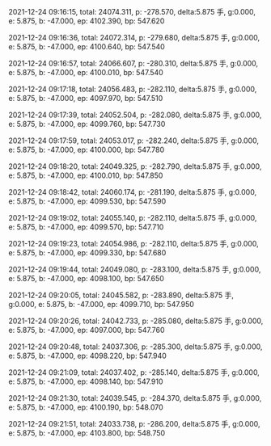 2021-12-24 09:16:15, total: 24074.311, p: -278.570, delta:5.875 手, g:0.000, e: 5.875, b: -47.000, ep: 4102.390, bp: 547.620

2021-12-24 09:16:36, total: 24072.314, p: -279.680, delta:5.875 手, g:0.000, e: 5.875, b: -47.000, ep: 4100.640, bp: 547.540

2021-12-24 09:16:57, total: 24066.607, p: -280.310, delta:5.875 手, g:0.000, e: 5.875, b: -47.000, ep: 4100.010, bp: 547.540

2021-12-24 09:17:18, total: 24056.483, p: -282.110, delta:5.875 手, g:0.000, e: 5.875, b: -47.000, ep: 4097.970, bp: 547.510

2021-12-24 09:17:39, total: 24052.504, p: -282.080, delta:5.875 手, g:0.000, e: 5.875, b: -47.000, ep: 4099.760, bp: 547.730

2021-12-24 09:17:59, total: 24053.017, p: -282.240, delta:5.875 手, g:0.000, e: 5.875, b: -47.000, ep: 4100.000, bp: 547.780

2021-12-24 09:18:20, total: 24049.325, p: -282.790, delta:5.875 手, g:0.000, e: 5.875, b: -47.000, ep: 4100.010, bp: 547.850

2021-12-24 09:18:42, total: 24060.174, p: -281.190, delta:5.875 手, g:0.000, e: 5.875, b: -47.000, ep: 4099.530, bp: 547.590

2021-12-24 09:19:02, total: 24055.140, p: -282.110, delta:5.875 手, g:0.000, e: 5.875, b: -47.000, ep: 4099.570, bp: 547.710

2021-12-24 09:19:23, total: 24054.986, p: -282.110, delta:5.875 手, g:0.000, e: 5.875, b: -47.000, ep: 4099.330, bp: 547.680

2021-12-24 09:19:44, total: 24049.080, p: -283.100, delta:5.875 手, g:0.000, e: 5.875, b: -47.000, ep: 4098.100, bp: 547.650

2021-12-24 09:20:05, total: 24045.582, p: -283.890, delta:5.875 手, g:0.000, e: 5.875, b: -47.000, ep: 4099.710, bp: 547.950

2021-12-24 09:20:26, total: 24042.733, p: -285.080, delta:5.875 手, g:0.000, e: 5.875, b: -47.000, ep: 4097.000, bp: 547.760

2021-12-24 09:20:48, total: 24037.306, p: -285.300, delta:5.875 手, g:0.000, e: 5.875, b: -47.000, ep: 4098.220, bp: 547.940

2021-12-24 09:21:09, total: 24037.402, p: -285.140, delta:5.875 手, g:0.000, e: 5.875, b: -47.000, ep: 4098.140, bp: 547.910

2021-12-24 09:21:30, total: 24039.545, p: -284.370, delta:5.875 手, g:0.000, e: 5.875, b: -47.000, ep: 4100.190, bp: 548.070

2021-12-24 09:21:51, total: 24033.738, p: -286.200, delta:5.875 手, g:0.000, e: 5.875, b: -47.000, ep: 4103.800, bp: 548.750